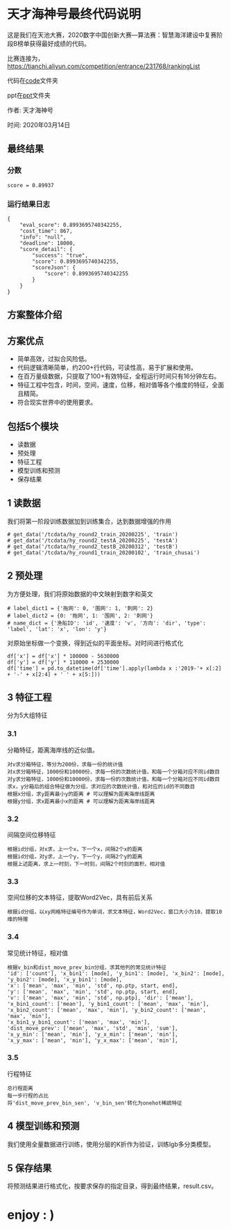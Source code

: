 # 天才海神号最终代码说明
这是我们在天池大赛，2020数字中国创新大赛—算法赛：智慧海洋建设中复赛阶段B榜单获得最好成绩的代码。

比赛连接为，https://tianchi.aliyun.com/competition/entrance/231768/rankingList

代码在[code](code/)文件夹

ppt在[ppt](ppt/)文件夹

作者: 天才海神号

时间: 2020年03月14日

## 最终结果

### 分数
```
score = 0.89937
```

### 运行结果日志
```
{
    "eval_score": 0.8993695740342255,
    "cost_time": 867,
    "info": "null",
    "deadline": 18000,
    "score_detail": {
        "success": "true",
        "score": 0.8993695740342255,
        "scoreJson": {
            "score": 0.8993695740342255
        }
    }
}
```


## 方案整体介绍
## 方案优点
- 简单高效，过拟合风险低。
- 代码逻辑清晰简单，约200+行代码，可读性高，易于扩展和使用。
- 在百万量级数据，只提取了100+有效特征，全程运行时间只有16分钟左右。
- 特征工程中包含，时间，空间，速度，位移，相对值等各个维度的特征，全面且精简。
- 符合现实世界中的使用要求。


## 包括5个模块
- 读数据
- 预处理
- 特征工程
- 模型训练和预测
- 保存结果


## 1 读数据
我们将第一阶段训练数据加到训练集合，达到数据增强的作用
```
# get_data('/tcdata/hy_round2_train_20200225', 'train')
# get_data('/tcdata/hy_round2_testA_20200225', 'testA')
# get_data('/tcdata/hy_round2_testB_20200312', 'testB')
# get_data('/tcdata/hy_round1_train_20200102', 'train_chusai')
```

## 2 预处理
为方便处理，我们将原始数据的中文映射到数字和英文
```
# label_dict1 = {'拖网': 0, '围网': 1, '刺网': 2}
# label_dict2 = {0: '拖网', 1: '围网', 2: '刺网'}
# name_dict = {'渔船ID': 'id', '速度': 'v', '方向': 'dir', 'type': 'label', 'lat': 'x', 'lon': 'y'}
```

对原始坐标做一个变换，得到近似的平面坐标。对时间进行格式化
```
df['x'] = df['x'] * 100000 - 5630000
df['y'] = df['y'] * 110000 + 2530000
df['time'] = pd.to_datetime(df['time'].apply(lambda x :'2019-'+ x[:2] + '-' + x[2:4] + ' ' + x[5:]))
```

## 3 特征工程
分为5大组特征

### 3.1
分箱特征，距离海岸线的近似值。
```
对v求分箱特征，等分为200份，求每一份的统计值
对x求分箱特征，1000份和10000份，求每一份的次数统计值，和每一个分箱对应不同id数目
对y求分箱特征，1000份和10000份，求每一份的次数统计值，和每一个分箱对应不同id数目
求x，y分箱后的组合特征做为分组，求对应的次数统计值，和对应的id的不同数目
根据x分组，求y距离最小y的距离 # 可以理解为距离海岸线距离
根据y分组，求x距离最小x的距离 # 可以理解为距离海岸线距离
```

### 3.2
间隔空间位移特征
```
根据id分组，对x求，上一个x，下一个x，间隔2个x的距离
根据id分组，对y求，上一个y，下一个y，间隔2个y的距离
根据上述距离，求上一时刻，下一时刻，间隔2个时刻的面积，相对值
```

### 3.3
空间位移的文本特征，提取Word2Vec，具有前后关系
```
根据id分组，以xy网格特征编号作为单词，求文本特征，Word2Vec，窗口大小为10，提取10维的特赠
```

### 3.4
常见统计特征，相对值
```
根据v_bin和dist_move_prev_bin分组，求其他列的常见统计特征
'id': ['count'], 'x_bin1': [mode], 'y_bin1': [mode], 'x_bin2': [mode], 'y_bin2': [mode], 'x_y_bin1': [mode],
'x': ['mean', 'max', 'min', 'std', np.ptp, start, end],
'y': ['mean', 'max', 'min', 'std', np.ptp, start, end],
'v': ['mean', 'max', 'min', 'std', np.ptp], 'dir': ['mean'],
'x_bin1_count': ['mean'], 'y_bin1_count': ['mean', 'max', 'min'],
'x_bin2_count': ['mean', 'max', 'min'], 'y_bin2_count': ['mean', 'max', 'min'],
'x_bin1_y_bin1_count': ['mean', 'max', 'min'],
'dist_move_prev': ['mean', 'max', 'std', 'min', 'sum'],
'x_y_min': ['mean', 'min'], 'y_x_min': ['mean', 'min'],
'x_y_max': ['mean', 'min'], 'y_x_max': ['mean', 'min'],
```

### 3.5
行程特征
```
总行程距离
每一步行程的占比
将'dist_move_prev_bin_sen', 'v_bin_sen'转化为onehot稀疏特征
```

## 4 模型训练和预测
我们使用全量数据进行训练，使用分层的K折作为验证，训练lgb多分类模型。

## 5 保存结果
将预测结果进行格式化，按要求保存的指定目录，得到最终结果，result.csv。


# enjoy : )
